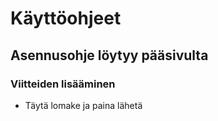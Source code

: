 # Käyttöohjeet
## Asennusohje löytyy pääsivulta 

### Viitteiden lisääminen
- Täytä lomake ja paina lähetä
